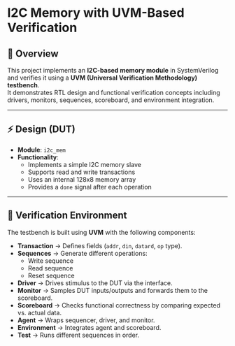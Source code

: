 # I2C Memory with UVM-Based Verification

## 📌 Overview
This project implements an **I2C-based memory module** in SystemVerilog and verifies it using a **UVM (Universal Verification Methodology) testbench**.  
It demonstrates RTL design and functional verification concepts including drivers, monitors, sequences, scoreboard, and environment integration.

---

## ⚡ Design (DUT)
- **Module**: `i2c_mem`
- **Functionality**:
  - Implements a simple I2C memory slave
  - Supports read and write transactions
  - Uses an internal 128x8 memory array
  - Provides a `done` signal after each operation

---


## 🧪 Verification Environment
The testbench is built using **UVM** with the following components:

- **Transaction** → Defines fields (`addr`, `din`, `datard`, `op` type).
- **Sequences** → Generate different operations:
  - Write sequence
  - Read sequence
  - Reset sequence
- **Driver** → Drives stimulus to the DUT via the interface.
- **Monitor** → Samples DUT inputs/outputs and forwards them to the scoreboard.
- **Scoreboard** → Checks functional correctness by comparing expected vs. actual data.
- **Agent** → Wraps sequencer, driver, and monitor.
- **Environment** → Integrates agent and scoreboard.
- **Test** → Runs different sequences in order.
